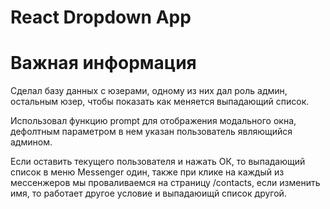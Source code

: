 # React Dropdown App
# Важная информация

Сделал базу данных с юзерами, одному из них дал роль админ, остальным юзер, 
чтобы показать как меняется выпадающий список.

Использовал функцию prompt для отображения модального окна, дефолтным параметром
в нем указан пользователь являющийся админом.

Если оставить текущего пользователя и нажать ОК, то выпадающий список в меню Messenger один,
также при клике на каждый из мессенжеров мы проваливаемся на страницу /contacts, 
если изменить имя, то работает другое условие и выпадаюищй список другой.
